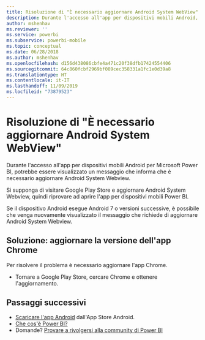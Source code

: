 ```yaml
---
title: Risoluzione di "È necessario aggiornare Android System WebView" - Power BI
description: Durante l'accesso all'app per dispositivi mobili Android, potrebbe essere visualizzato un messaggio che informa che è necessario aggiornare Android System Webview.
author: mshenhav
ms.reviewer: ''
ms.service: powerbi
ms.subservice: powerbi-mobile
ms.topic: conceptual
ms.date: 06/28/2018
ms.author: mshenhav
ms.openlocfilehash: d156d438086cbfe4a471c20f38dfb17424554406
ms.sourcegitcommit: 64c860fcbf2969bf089cec358331a1fc1e0d39a8
ms.translationtype: HT
ms.contentlocale: it-IT
ms.lasthandoff: 11/09/2019
ms.locfileid: "73879523"
---
```

# <a name="fixing-need-to-update-android-system-webview"></a>Risoluzione di "È necessario aggiornare Android System WebView"
Durante l'accesso all'app per dispositivi mobili Android per Microsoft Power BI, potrebbe essere visualizzato un messaggio che informa che è necessario aggiornare Android System Webview. 

Si supponga di visitare Google Play Store e aggiornare Android System Webview, quindi riprovare ad aprire l'app per dispositivi mobili Power BI. 

Se il dispositivo Android esegue Android 7 o versioni successive, è possibile che venga nuovamente visualizzato il messaggio che richiede di aggiornare Android System Webview. 

## <a name="solution-upgrade-your-version-of-the-chrome-app"></a>Soluzione: aggiornare la versione dell'app Chrome
Per risolvere il problema è necessario aggiornare l'app Chrome. 

* Tornare a Google Play Store, cercare Chrome e ottenere l'aggiornamento.

## <a name="next-steps"></a>Passaggi successivi
* [Scaricare l'app Android](https://go.microsoft.com/fwlink/?LinkID=544867) dall'App Store Android.
* [Che cos'è Power BI?](../../fundamentals/power-bi-overview.md)
* Domande? [Provare a rivolgersi alla community di Power BI](https://community.powerbi.com/)

